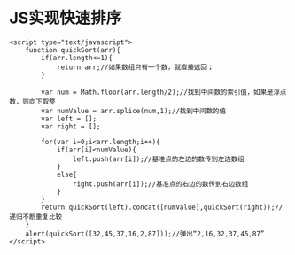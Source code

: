 # JS实现快速排序 #

	<script type="text/javascript">
	    function quickSort(arr){
	        if(arr.length<=1){
	            return arr;//如果数组只有一个数，就直接返回；
	        }
	
	        var num = Math.floor(arr.length/2);//找到中间数的索引值，如果是浮点数，则向下取整
	        var numValue = arr.splice(num,1);//找到中间数的值
	        var left = [];
	        var right = [];
	
	        for(var i=0;i<arr.length;i++){
	            if(arr[i]<numValue){
	                left.push(arr[i]);//基准点的左边的数传到左边数组
	            }
	            else{
	                right.push(arr[i]);//基准点的右边的数传到右边数组
	            }
	        }
	        return quickSort(left).concat([numValue],quickSort(right));//递归不断重复比较
	    }
	    alert(quickSort([32,45,37,16,2,87]));//弹出“2,16,32,37,45,87”
	</script>